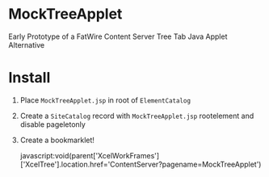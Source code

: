 # MockTreeApplet

Early Prototype of a FatWire Content Server Tree Tab Java Applet Alternative

# Install

1. Place `MockTreeApplet.jsp` in root of `ElementCatalog`

2. Create a `SiteCatalog` record with `MockTreeApplet.jsp` rootelement and disable pageletonly

3. Create a bookmarklet!

	javascript:void(parent['XcelWorkFrames']['XcelTree'].location.href='ContentServer?pagename=MockTreeApplet')
